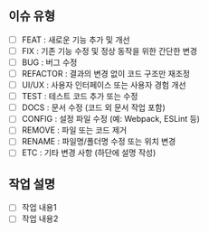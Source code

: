 

## 이슈 유형
<!-- 해당하는 항목에 [x] 표시해주세요 -->
- [ ] FEAT : 새로운 기능 추가 및 개선
- [ ] FIX : 기존 기능 수정 및 정상 동작을 위한 간단한 변경
- [ ] BUG : 버그 수정
- [ ] REFACTOR : 결과의 변경 없이 코드 구조만 재조정
- [ ] UI/UX : 사용자 인터페이스 또는 사용자 경험 개선
- [ ] TEST : 테스트 코드 추가 또는 수정
- [ ] DOCS : 문서 수정 (코드 외 문서 작업 포함)
- [ ] CONFIG : 설정 파일 수정 (예: Webpack, ESLint 등)
- [ ] REMOVE : 파일 또는 코드 제거
- [ ] RENAME : 파일명/폴더명 수정 또는 위치 변경
- [ ] ETC : 기타 변경 사항 (하단에 설명 작성)

## 작업 설명
- [ ] 작업 내용1
- [ ] 작업 내용2

